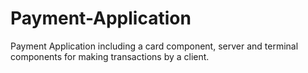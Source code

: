 # Payment-Application
Payment Application including a card component, server and terminal components for making transactions by a client.
